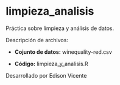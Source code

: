 # limpieza_analisis
Práctica sobre limpieza y análisis de datos.

Descripción de archivos:

- **Cojunto de datos:** winequality-red.csv

- **Código:** limpieza_y_analisis.R

Desarrollado por Edison Vicente

